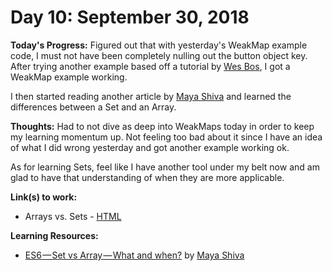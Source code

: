 # Day 10: September 30, 2018

**Today's Progress:** Figured out that with yesterday's WeakMap example code, I must not have been completely nulling out the button object key. After trying another example based off a tutorial by [Wes Bos](https://wesbos.com/), I got a WeakMap example working.

I then started reading another article by [Maya Shiva](http://mayashavin.com/) and learned the differences between a Set and an Array.

**Thoughts:** Had to not dive as deep into WeakMaps today in order to keep my learning momentum up. Not feeling too bad about it since I have an idea of what I did wrong yesterday and got another example working ok.

As for learning Sets, feel like I have another tool under my belt now and am glad to have that understanding of when they are more applicable.

**Link(s) to work:**
* Arrays vs. Sets - [HTML](https://github.com/mccoyrjm/100-days-of-code/blob/master/log-work-files/day-010/arrays-vs-sets.html)

**Learning Resources:**
* [ES6 — Set vs Array — What and when?](https://medium.com/front-end-hacking/es6-set-vs-array-what-and-when-efc055655e1a) by [Maya Shiva](http://mayashavin.com/)
